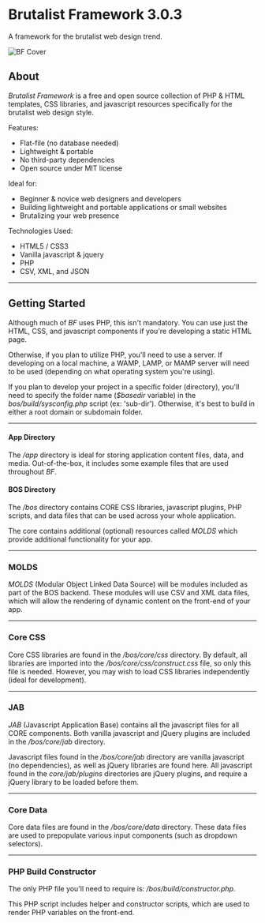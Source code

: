 # Brutalist Framework 3.0.3
A framework for the brutalist web design trend.

![BF Cover](https://www.brutalistframework.com/app/files/images/bf-social-tile.jpg)
## About
_Brutalist Framework_ is a free and open source collection of PHP & HTML templates, CSS libraries, and javascript resources specifically for the brutalist web design style.

Features:
* Flat-file (no database needed)
* Lightweight & portable
* No third-party dependencies
* Open source under MIT license

Ideal for:
* Beginner & novice web designers and developers
* Building lightweight and portable applications or small websites
* Brutalizing your web presence

Technologies Used: 
* HTML5 / CSS3
* Vanilla javascript & jquery
* PHP
* CSV, XML, and JSON

***
## Getting Started
Although much of _BF_ uses PHP, this isn't mandatory. You can use just the HTML, CSS, and javascript components if you're developing a static HTML page.

Otherwise, if you plan to utilize PHP, you'll need to use a server. If developing on a local machine, a WAMP, LAMP, or MAMP server will need to be used (depending on what operating system you're using). 

If you plan to develop your project in a specific folder (directory), you'll need to specify the folder name (_$basedir_ variable) in the _bos/build/sysconfig.php_ script (ex: 'sub-dir'). Otherwise, it's best to build in either a root domain or subdomain folder. 

*** 

#### App Directory
The _/app_ directory is ideal for storing application content files, data, and media. Out-of-the-box, it includes some example files that are used throughout _BF_. 

#### BOS Directory
The _/bos_ directory contains CORE CSS libraries, javascript plugins, PHP scripts, and data files that can be used across your whole application.

The core contains additional (optional) resources called _MOLDS_ which provide additional functionality for your app. 

***
### MOLDS
_MOLDS_ (Modular Object Linked Data Source) will be modules included as part of the BOS backend. These modules will use CSV and XML data files, which will allow the rendering of dynamic content on the front-end of your app. 

***
### Core CSS
Core CSS libraries are found in the _/bos/core/css_ directory. By default, all libraries are imported into the _/bos/core/css/construct.css_ file, so only this file is needed. However, you may wish to load CSS libraries independently (ideal for development). 

***
### JAB
_JAB_ (Javascript Application Base) contains all the javascript files for all CORE components. Both vanilla javascript and jQuery plugins are included in the _/bos/core/jab_ directory. 

Javascript files found in the _/bos/core/jab_ directory are vanilla javascript (no dependencies), as well as jQuery libraries are found here. All javascript found in the _core/jab/plugins_ directories are jQuery plugins, and require a jQuery library to be loaded before them. 

***
### Core Data
Core data files are found in the _/bos/core/data_ directory. These data files are used to prepopulate various input components (such as dropdown selectors). 

***
### PHP Build Constructor
The only PHP file you'll need to require is: _/bos/build/constructor.php_.

This PHP script includes helper and constructor scripts, which are used to render PHP variables on the front-end. 

